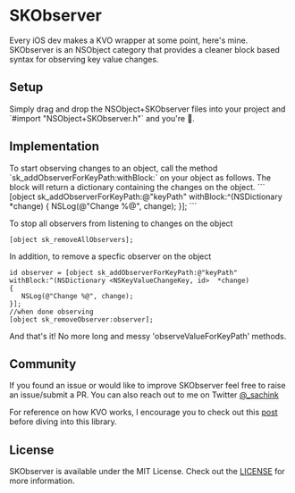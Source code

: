 # SKObserver
Every iOS dev makes a KVO wrapper at some point, here's mine. <br>
SKObserver is an NSObject category that provides a cleaner block based syntax for observing key value changes.

<h2> Setup </h2>
Simply drag and drop the NSObject+SKObserver files into your project and `#import "NSObject+SKObserver.h"` and you're 💯.

<h2> Implementation </h2>
To start observing changes to an object, call the method `sk_addObserverForKeyPath:withBlock:` on your object as follows. The block will return a dictionary containing the changes on the object.
```
[object sk_addObserverForKeyPath:@"keyPath" withBlock:^(NSDictionary <NSKeyValueChangeKey, id>  *change)
{
   NSLog(@"Change %@", change);
}];
```

To stop all observers from listening to changes on the object 
```
[object sk_removeAllObservers];
```

In addition, to remove a specfic observer on the object
```
id observer = [object sk_addObserverForKeyPath:@"keyPath" withBlock:^(NSDictionary <NSKeyValueChangeKey, id>  *change)
{
   NSLog(@"Change %@", change);
}];
//when done observing
[object sk_removeObserver:observer];
```

And that's it! No more long and messy 'observeValueForKeyPath' methods.

<h2> Community </h2>
If you found an issue or would like to improve SKObserver feel free to raise an issue/submit a PR. You can also reach out to me on Twitter <a href="https://twitter.com/_sachink"> @_sachink </a>

For reference on how KVO works, I encourage you to check out this <a href="http://nshipster.com/key-value-observing/"> post </a> before diving into this library.

<h2> License </h2>
SKObserver is available under the MIT License. Check out the <a href = https://github.com/sachinkesiraju/SKObserver/blob/master/LICENSE>LICENSE</a> for more information.
